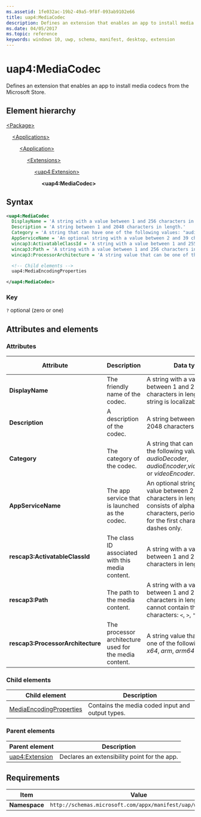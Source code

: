```yaml
---
ms.assetid: 1fe032ac-19b2-49a5-9f8f-093ab9102e66
title: uap4:MediaCodec
description: Defines an extension that enables an app to install media codecs from the Microsoft Store.
ms.date: 04/05/2017
ms.topic: reference
keywords: windows 10, uwp, schema, manifest, desktop, extension 
---
```


# uap4:MediaCodec

Defines an extension that enables an app to install media codecs from the Microsoft Store.

## Element hierarchy

[\<Package\>](element-package.md)

&nbsp;&nbsp;&nbsp;&nbsp;[\<Applications\>](element-applications.md)

&nbsp;&nbsp;&nbsp;&nbsp; &nbsp;&nbsp;&nbsp;&nbsp;[\<Application\>](element-application.md)

&nbsp;&nbsp;&nbsp;&nbsp; &nbsp;&nbsp;&nbsp;&nbsp; &nbsp;&nbsp;&nbsp;&nbsp;[\<Extensions\>](element-1-extensions.md)

&nbsp;&nbsp;&nbsp;&nbsp; &nbsp;&nbsp;&nbsp;&nbsp; &nbsp;&nbsp;&nbsp;&nbsp; &nbsp;&nbsp;&nbsp;&nbsp;[\<uap4:Extension\>](element-uap4-extension.md)

&nbsp;&nbsp;&nbsp;&nbsp; &nbsp;&nbsp;&nbsp;&nbsp; &nbsp;&nbsp;&nbsp;&nbsp; &nbsp;&nbsp;&nbsp;&nbsp; &nbsp;&nbsp;&nbsp;&nbsp;**\<uap4:MediaCodec\>**

## Syntax

```xml
<uap4:MediaCodec
  DisplayName = 'A string with a value between 1 and 256 characters in length. This string is localizable.'
  Description = 'A string between 1 and 2048 characters in length.'
  Category = 'A string that can have one of the following values: "audioDecoder", "audioEncoder","videoDecoder", or "videoEncoder".'
  AppServiceName = 'An optional string with a value between 2 and 39 characters in length that consists of alphanumeric characters, periods (except for the first character), and dashes only.' 
  wincap3:ActivatableClassId = 'A string with a value between 1 and 255 characters in length.'
  wincap3:Path = 'A string with a value between 1 and 256 characters in length that cannot contain these characters: <, >, ", |, ?, or *.'
  wincap3:ProcessorArchitecture = 'A string value that can be one of the following: "x86", "x64", "arm", "arm64", or "neutral".' >

  <!-- Child elements -->
  uap4:MediaEncodingProperties

</uap4:MediaCodec>                   
```

### Key

`?` optional (zero or one)

## Attributes and elements

### Attributes

| Attribute | Description | Data type | Required | Default value |
|-|-|-|-|-|
| **DisplayName** | The friendly name of the codec. | A string with a value between 1 and 256 characters in length. This string is localizable. | Yes |  |
| **Description** | A description of the codec. | A string between 1 and 2048 characters in length. | Yes |  |
| **Category** | The category of the codec. | A string that can have one of the following values: *audioDecoder*, *audioEncoder*,*videoDecoder*, or *videoEncoder*. | Yes |  |
| **AppServiceName** | The app service that is launched as the codec. | An optional string with a value between 2 and 39 characters in length that consists of alphanumeric characters, periods (except for the first character), and dashes only. | No |  |
| **rescap3:ActivatableClassId** | The class ID associated with this media content. | A string with a value between 1 and 255 characters in length. | No |
| **rescap3:Path** | The path to the media content. | A string with a value between 1 and 256 characters in length that cannot contain these characters: `<`, `>`, `"`, `|`, `?`, or `*`. | No |
| **rescap3:ProcessorArchitecture** | The processor architecture used for the media content. | A string value that can be one of the following: *x86*, *x64*, *arm*, *arm64*, or *neutral*. | No |


### Child elements

| Child element | Description |
|-|-|
| [MediaEncodingProperties](element-uap4-MediaEncodingProperties.md) | Contains the media coded input and output types. |

### Parent elements

| Parent element | Description |
|-|-|
| [uap4:Extension](element-uap4-extension.md) | Declares an extensibility point for the app. |

## Requirements

| Item | Value |
|--|--|
| **Namespace** | `http://schemas.microsoft.com/appx/manifest/uap/windows10/4` |
